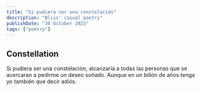 ```yaml
---
title: "Si pudiera ser una constelación"
description: "Bliss' casual poetry"
publishDate: "30 October 2023"
tags: ["poetry"]
---
```


## Constellation
Si pudiera ser una constelación, alcanzaría a todas las personas que se acercaran a pedirme un deseo soñado. Aunque en un billón de años tenga yo también que decir adiós.
